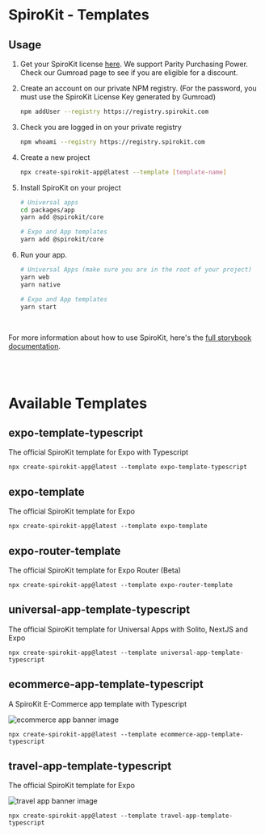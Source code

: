 # SpiroKit - Templates

## Usage

1. Get your SpiroKit license [here](https://maurocodes.gumroad.com/l/spirokit-figma-react-native). We support Parity Purchasing Power. Check our Gumroad page to see if you are eligible for a discount.

2. Create an account on our private NPM registry. (For the password, you must use the SpiroKit License Key generated by Gumroad)

   ```bash
   npm addUser --registry https://registry.spirokit.com
   ```

3. Check you are logged in on your private registry

   ```bash
   npm whoami --registry https://registry.spirokit.com
   ```

4. Create a new project

   ```bash
   npx create-spirokit-app@latest --template [template-name]
   ```

5. Install SpiroKit on your project

   ```sh
   # Universal apps
   cd packages/app
   yarn add @spirokit/core

   # Expo and App templates
   yarn add @spirokit/core
   ```

6. Run your app.

   ```sh
   # Universal Apps (make sure you are in the root of your project)
   yarn web
   yarn native

   # Expo and App templates
   yarn start
   ```

<br/>

For more information about how to use SpiroKit, here's the [full storybook documentation](https://docs.spirokit.com).

<br/>
<br/>

# Available Templates

## expo-template-typescript

The official SpiroKit template for Expo with Typescript

```
npx create-spirokit-app@latest --template expo-template-typescript
```

## expo-template

The official SpiroKit template for Expo

```
npx create-spirokit-app@latest --template expo-template
```

## expo-router-template

The official SpiroKit template for Expo Router (Beta)

```
npx create-spirokit-app@latest --template expo-router-template
```

## universal-app-template-typescript

The official SpiroKit template for Universal Apps with Solito, NextJS and Expo

```
npx create-spirokit-app@latest --template universal-app-template-typescript
```

## ecommerce-app-template-typescript

A SpiroKit E-Commerce app template with Typescript

![ecommerce app banner image](https://i.imgur.com/qEsULxj.jpg)

```
npx create-spirokit-app@latest --template ecommerce-app-template-typescript
```

## travel-app-template-typescript

The official SpiroKit template for Expo

![travel app banner image](https://i.imgur.com/0jCWLrc.png)

```
npx create-spirokit-app@latest --template travel-app-template-typescript
```
